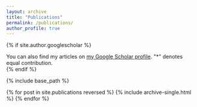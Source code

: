 ```yaml
---
layout: archive
title: "Publications"
permalink: /publications/
author_profile: true
---
```


{% if site.author.googlescholar %}
  <div class="wordwrap">You can also find my articles on <a href="{{site.author.googlescholar}}">my Google Scholar profile</a>. "*" denotes equal contribution. </div>
{% endif %}

{% include base_path %}

{% for post in site.publications reversed %}
  {% include archive-single.html %}
{% endfor %}
